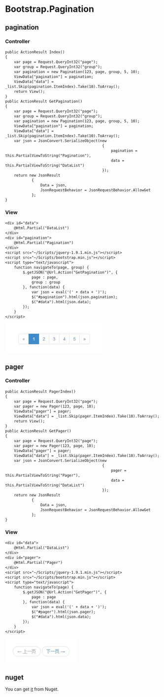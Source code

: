 Bootstrap.Pagination
====================

pagination
--------------------
### Controller
    public ActionResult Index()
    {
        var page = Request.QueryInt32("page");
        var group = Request.QueryInt32("group");
        var pagination = new Pagination(123, page, group, 5, 10);
        ViewData["pagination"] = pagination;
        ViewData["data"] = _list.Skip(pagination.ItemIndex).Take(10).ToArray();
        return View();
    }
    public ActionResult GetPagination()
    {
        var page = Request.QueryInt32("page");
        var group = Request.QueryInt32("group");
        var pagination = new Pagination(123, page, group, 5, 10);
        ViewData["pagination"] = pagination;
        ViewData["data"] = _list.Skip(pagination.ItemIndex).Take(10).ToArray();
        var json = JsonConvert.SerializeObject(new
                                                {
                                                    pagination = this.PartialViewToString("Pagination"),
                                                    data = this.PartialViewToString("DataList")
                                                });
        return new JsonResult
                {
                    Data = json,
                    JsonRequestBehavior = JsonRequestBehavior.AllowGet
                };
    }
### View
    <div id="data">
        @Html.Partial("DataList")
    </div>
    <div id="pagination">
        @Html.Partial("Pagination")
    </div>
    <script src="~/Scripts/jquery-1.9.1.min.js"></script>
    <script src="~/Scripts/bootstrap.min.js"></script>
    <script type="text/javascript">
        function navigateTo(page, group) {
            $.getJSON("@Url.Action("GetPagination")", {
                page : page,
                group : group
            }, function(data) {
                var json = eval('(' + data + ')');
                $("#pagination").html(json.pagination);
                $("#data").html(json.data);
            });
        }
    </script>
![](/images/Pagination-Example.JPG)

pager
--------------------
### Controller
    public ActionResult PagerIndex()
    {
        var page = Request.QueryInt32("page");
        var pager = new Pager(123, page, 10);
        ViewData["pager"] = pager;
        ViewData["data"] = _list.Skip(pager.ItemIndex).Take(10).ToArray();
        return View();
    }
    public ActionResult GetPager()
    {
        var page = Request.QueryInt32("page");
        var pager = new Pager(123, page, 10);
        ViewData["pager"] = pager;
        ViewData["data"] = _list.Skip(pager.ItemIndex).Take(10).ToArray();
        var json = JsonConvert.SerializeObject(new
                                                {
                                                    pager = this.PartialViewToString("Pager"),
                                                    data = this.PartialViewToString("DataList")
                                                });
        return new JsonResult
                {
                    Data = json,
                    JsonRequestBehavior = JsonRequestBehavior.AllowGet
                };
    }
### View
    <div id="data">
        @Html.Partial("DataList")
    </div>
    <div id="pager">
        @Html.Partial("Pager")
    </div>
    <script src="~/Scripts/jquery-1.9.1.min.js"></script>
    <script src="~/Scripts/bootstrap.min.js"></script>
    <script type="text/javascript">
        function navigateTo(page) {
            $.getJSON("@Url.Action("GetPager")", {
                page : page
            }, function(data) {
                var json = eval('(' + data + ')');
                $("#pager").html(json.pager);
                $("#data").html(json.data);
            });
        }
    </script>

![](/images/Pager-Example.JPG)

## nuget
You can get [it](https://www.nuget.org/packages/Bootstrap.Pagination) from Nuget.
